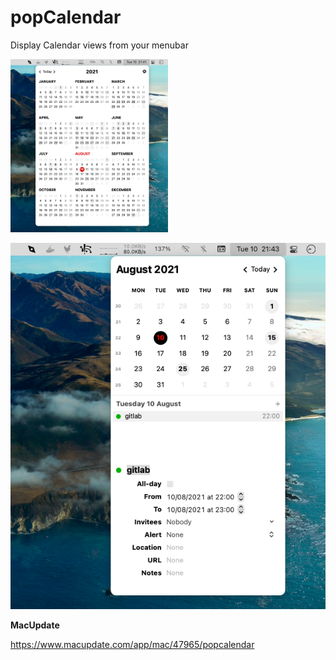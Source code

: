 # popCalendar

Display Calendar views from your menubar

<img src="Presentation/capture_1.png" alt="Capture 1" width="50%" height="50%"/>

![Capture 2](Presentation/capture_2.png)


**MacUpdate**

https://www.macupdate.com/app/mac/47965/popcalendar
